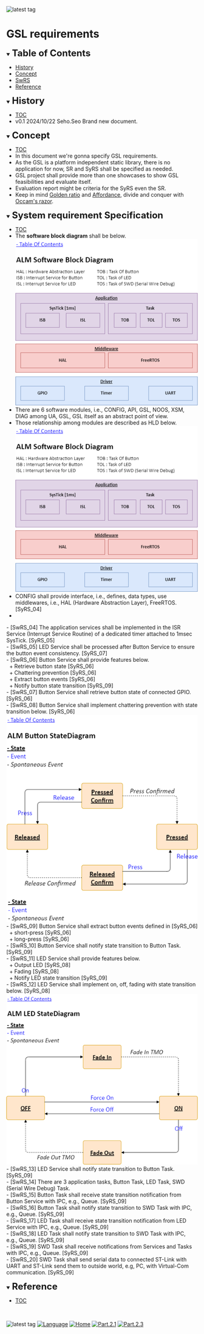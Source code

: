 ![latest tag](https://img.shields.io/github/v/tag/gtuja/GSL.svg?color=brightgreen)

# GSL requirements

<div id="toc"></div>
<details open>
<summary><font size="5"><b>Table of Contents</b></font></summary>

- [History](#history)
- [Concept](#Concept)
- [SwRS](#SwRS)
- [Reference](#Reference)

</details>

<div id="history"></div>
<details open>
<summary><font size="5"><b>History</b></font></summary> 

- [TOC](#toc)
- v0.1 2024/10/22 Seho.Seo Brand new document.

</details>

<div id="Concept"></div>
<details open>
<summary><font size="5"><b>Concept</b></font></summary>

- [TOC](#toc)
- In this document we're gonna specify GSL requirements.
- As the GSL is a platform independent static library, there is no application for now, SR and SyRS shall be specified as needed.
- GSL project shall provide more than one showcases to show GSL feasibilities and evaluate itself.
- Evaluation report might be criteria for the SyRS even the SR.
- Keep in mind [Golden ratio](https://en.m.wikipedia.org/wiki/Golden_ratio) and [Affordance](https://en.m.wikipedia.org/wiki/Affordance), divide and conquer with [Occam's razor](https://en.m.wikipedia.org/wiki/Occam%27s_razor). 

</details>

<div id="SwRS"></div>
<details open>
<summary><font size="5"><b>System requirement Specification</b></font></summary>

- [TOC](#toc)
- The **software block diagram** shall be below.<br>
![Software Block Diagram](https://github.com/gtuja/CSC_MS/blob/main/Resources/Part2/Part2_ALM_SoftwareBlockDiagram.drawio.png)<br>
- There are 6 software modules, i.e., CONFIG, API, GSL, NOOS, XSM, DIAG among UA, GSL, GSL itself as an abstract point of view.
- Those relationship among modules are described as HLD below.
![High Level Design](https://github.com/gtuja/CSC_MS/blob/main/Resources/Part2/Part2_ALM_SoftwareBlockDiagram.drawio.png)<br>
- CONFIG shall provide interface, i.e., defines, data types,  use middlewares, i.e., HAL (Hardware Abstraction Layer), FreeRTOS. [SyRS_04]
- <br>
\- [SwRS_04] The application services shall be implemented in the ISR Service (Interrupt Service Routine) of a dedicated timer attached to 1msec SysTick. [SyRS_05]<br>
\- [SwRS_05] LED Service shall be processed after Button Service to ensure the button event consistency. [SyRS_07]<br>
\- [SwRS_06] Button Service shall provide features below.<br>
&nbsp;&nbsp;\+ Retrieve button state [SyRS_06]<br>
&nbsp;&nbsp;\+ Chattering prevention [SyRS_06]<br>
&nbsp;&nbsp;\+ Extract button events [SyRS_06]<br>
&nbsp;&nbsp;\+ Notify button state transition [SyRS_09]<br>
\- [SwRS_07] Button Service shall retrieve button state of connected GPIO.[SyRS_06]<br>
\- [SwRS_08] Button Service shall implement chattering prevention with state transition below. [SyRS_06]<br>
![Button State Diagram](https://github.com/gtuja/CSC_MS/blob/main/Resources/Part2/Part2_ALM_StateDiagram_Button.drawio.png)<br>
\- [SwRS_09] Button Service shall extract button events defined in [SyRS_06]<br>
&nbsp;&nbsp;\+ short-press [SyRS_06]<br>
&nbsp;&nbsp;\+ long-press [SyRS_06]<br>
\- [SwRS_10] Button Service shall notify state transition to Button Task. [SyRS_09]<br>
\- [SwRS_11] LED Service shall provide features below.<br>
&nbsp;&nbsp;\+ Output LED [SyRS_08]<br>
&nbsp;&nbsp;\+ Fading [SyRS_08]<br>
&nbsp;&nbsp;\+ Notify LED state transition [SyRS_09]<br>
\- [SwRS_12] LED Service shall implement on, off, fading with state transition below. [SyRS_08]<br>
![LED State Diagram](https://github.com/gtuja/CSC_MS/blob/main/Resources/Part2/Part2_ALM_StateDiagram_LED.drawio.png)<br>
\- [SwRS_13] LED Service shall notify state transition to Button Task. [SyRS_09]<br>
\- [SwRS_14] There are 3 application tasks, Button Task, LED Task, SWD (Serial Wire Debug) Task.<br>
\- [SwRS_15] Button Task shall receive state transition notification from Button Service with IPC, e.g., Queue. [SyRS_09]<br>
\- [SwRS_16] Button Task shall notify state transition to SWD Task with IPC, e.g., Queue. [SyRS_09]<br>
\- [SwRS_17] LED Task shall receive state transition notification from LED Service with IPC, e.g., Queue. [SyRS_09]<br>
\- [SwRS_18] LED Task shall notify state transition to SWD Task with IPC, e.g., Queue. [SyRS_09]<br>
\- [SwRS_19] SWD Task shall receive notifications from Services and Tasks with IPC, e.g., Queue. [SyRS_09]<br>
\- [SwRS_20] SWD Task shall send serial data to connected ST-Link with UART and ST-Link send them to outside world, e.g, PC, with Virtual-Com communication. [SyRS_09]<br>

</details>

<div id="Reference"></div>
<details open>
<summary><font size="5"><b>Reference</b></font></summary>

- [TOC](#toc)

</details>
<br>

![latest tag](https://img.shields.io/github/v/tag/gtuja/CSC_MS.svg?color=brightgreen)
[![Language](https://img.shields.io/badge/Language-%E6%97%A5%E6%9C%AC%E8%AA%9E-brightgreen)](https://github.com/gtuja/CSC_MS/blob/main/Part2/2.RequirementAnalysis.md)
[![Home](https://img.shields.io/badge/Home-Readme-brightgreen)](https://github.com/gtuja/CSC_MS/blob/main/README_en.md)
[![Part.2.1](https://img.shields.io/badge/Prev-Part.2.1-brightgreen)](https://github.com/gtuja/CSC_MS/blob/main/Part2/1.WorFlowOnGithub_en.md)
[![Part.2.3](https://img.shields.io/badge/Next-Part.2.3-brightgreen)](https://github.com/gtuja/CSC_MS/blob/main/Part2/3.SoftwareDesign_en.md)